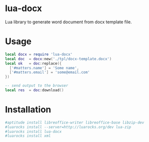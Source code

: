 # lua-docx
Lua library to generate word document from docx template file.


# Usage

```lua
local docx = require 'lua-docx'
local doc  = docx:new('./tpl/docx-template.docx')
local ok   = doc:replace({ 
  ['#matters.name'] = 'Some name',
  ['#matters.email'] = 'some@email.com'
})

-- send output to the browser
local res  = doc:download()
```

# Installation


```bash
#aptitude install libreoffice-writer libreoffice-base libzip-dev
#luarocks install --server=http://luarocks.org/dev lua-zip
#luarocks install lua-docx
#luarocks install xml
```
